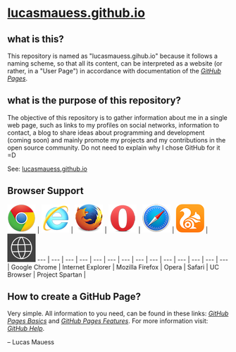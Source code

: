 # [lucasmauess.github.io](http://lucasmauess.github.io/)

## what is this?

This repository is named as "lucasmauess.gihub.io" because it follows a naming scheme, so that all its content, can be interpreted as a website (or rather, in a "User Page") in accordance with documentation of the *[GitHub Pages](http://pages.github.com/)*.

## what is the purpose of this repository?

The objective of this repository is to gather information about me in a single web page, such as links to my profiles on social networks, information to contact, a blog to share ideas about programming and development (coming soon) and mainly promote my projects and my contributions in the open source community. Do not need to explain why I chose GitHub for it =D

See: [lucasmauess.github.io](http://lucasmauess.github.io/)

## Browser Support

![Chrome](img/_Chrome.png?raw=true) | ![Internet Explorer](img/_Internet_Explorer.png?raw=true) | ![Firefox](img/_Firefox.png?raw=true) | ![Opera](img/_Opera.png?raw=true) | ![Safari](img/_Safari.png?raw=true) | ![UC Browser](img/_UC_Browser.png?raw=true) | ![Spartan](img/_Spartan.png?raw=true)
 --- | --- | --- | --- | --- | --- | --- |		 --- | --- | --- | --- | --- | --- | --- |
 Google Chrome | Internet Explorer | Mozilla Firefox | Opera | Safari | UC Browser | Project Spartan |

## How to create a GitHub Page?

Very simple. All information to you need, can be found in these links: *[GitHub Pages Basics](http://help.github.com/categories/github-pages-basics)* and *[GitHub Pages Features](http://help.github.com/categories/github-pages-features)*. For more information visit: *[GitHub Help](http://help.github.com/)*.

– Lucas Mauess
